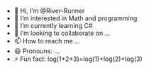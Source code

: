 - 👋 Hi, I’m @River-Runner
- 👀 I’m interested in Math and programming
- 🌱 I’m currently learning C#
- 💞️ I’m looking to collaborate on ...
- 📫 How to reach me ...
- 😄 Pronouns: ...
- ⚡ Fun fact: log(1+2+3)=log(1)+log(2)+log(3)

<!---
River-Runner/River-Runner is a ✨ special ✨ repository because its `README.md` (this file) appears on your GitHub profile.
You can click the Preview link to take a look at your changes.
--->
